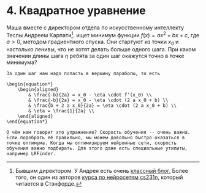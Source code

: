 # 4. Квадратное уравнение

Маша вместе с директором отдела по искусственному интеллекту Теслы Андреем Карпати[^tesla]. ищет минимум функции $f(x) = ax^2 + bx +c,$ где $a > 0,$ методом градиентного спуска. Они стартуют из точки $x_0$ и настолько ленивы, что не хотят делать больше одного шага. При каком значении длины шага $\eta$ ребята за один шаг окажутся точно в точке минимума? 


```{dropdown} Решение
За один шаг нам надо попасть в вершину параболы, то есть 

\begin{equation*}
    \begin{aligned}
        & \frac{-b}{2a} = x_0 - \eta \cdot f'(x_0) \\
        & \frac{-b}{2a} = x_0 - \eta \cdot (2 a x_0 + b) \\
        & \frac{b + 2 a x_0}{2a} = \eta \cdot (2 a x_0 + b) \\
        & \eta = \frac{1}{2a} \\
    \end{aligned} 
\end{equation*} 

О чём нам говорит это упражнение? Скорость обучения -- очень важна. Если подобрать её правильно, мы можем довольно быстро оказаться в точке оптимума. Когда мы оптимизируем нейронные сети, скорость обучения важно подбирать. Для этого даже есть специальные утилиты, например LRFinder.
```


[^tesla]: Бывшим директором. У Андрея есть очень [классный блог.](https://karpathy.ai/) Более того, он один из авторов [курса по нейросетям cs231n,](https://cs231n.github.io/) который читается в Стэнфорде. 